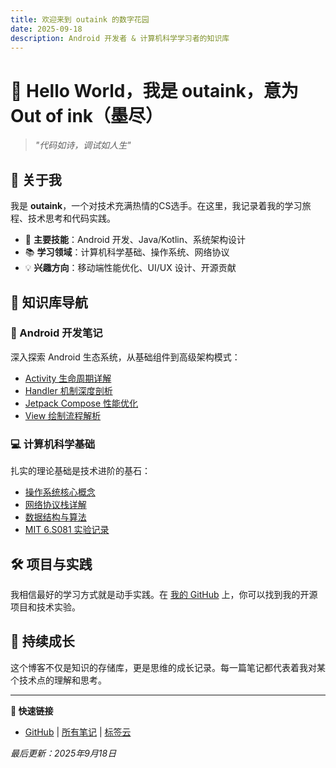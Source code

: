 ```yaml
---
title: 欢迎来到 outaink 的数字花园
date: 2025-09-18
description: Android 开发者 & 计算机科学学习者的知识库
---
```


# 👋 Hello World，我是 outaink，意为 Out of ink（墨尽）

> *"代码如诗，调试如人生"*

## 🚀 关于我

我是 **outaink**，一个对技术充满热情的CS选手。在这里，我记录着我的学习旅程、技术思考和代码实践。

- 🔧 **主要技能**：Android 开发、Java/Kotlin、系统架构设计
- 📚 **学习领域**：计算机科学基础、操作系统、网络协议
- 💡 **兴趣方向**：移动端性能优化、UI/UX 设计、开源贡献

## 📖 知识库导航

### 📱 Android 开发笔记
深入探索 Android 生态系统，从基础组件到高级架构模式：
- [Activity 生命周期详解](Android-Notes/Activity.md)
- [Handler 机制深度剖析](Android-Notes/Handler机制.md)
- [Jetpack Compose 性能优化](Android-Notes/Compose-重组的性能风险和优化.md)
- [View 绘制流程解析](Android-Notes/布局过程解析.md)

### 💻 计算机科学基础
扎实的理论基础是技术进阶的基石：
- [操作系统核心概念](CS-Notes/操作系统.md)
- [网络协议栈详解](CS-Notes/计算机网络.md)
- [数据结构与算法](CS-Notes/数据结构.md)
- [MIT 6.S081 实验记录](CS-Notes/MIT-6.s081.md)

## 🛠️ 项目与实践

我相信最好的学习方式就是动手实践。在 [我的 GitHub](https://github.com/outaink) 上，你可以找到我的开源项目和技术实验。

## 🌱 持续成长

这个博客不仅是知识的存储库，更是思维的成长记录。每一篇笔记都代表着我对某个技术点的理解和思考。

---

**🔗 快速链接**
- [GitHub](https://github.com/outaink) | [所有笔记](sitemap.xml) | [标签云](tags/)

*最后更新：2025年9月18日*